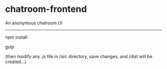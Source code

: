 # chatroom-frontend
An anonymous chatroom UI

---

npm install

gulp

(then modify any .js file in /src directory, save changes, and /dist will be created...)
